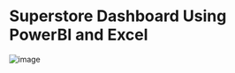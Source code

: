 # Superstore Dashboard Using PowerBI and Excel

![image](https://github.com/user-attachments/assets/7ac0f955-9c0f-43e3-8c36-391d283ed4ce)
